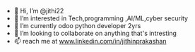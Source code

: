 - 👋 Hi, I’m @jithi22
- 👀 I’m interested in Tech,programming ,AI/ML,cyber security
- 🌱 I’m currently odoo python developer 2yrs
- 💞️ I’m looking to collaborate on anything that's intresting 
- 📫 reach me at www.linkedin.com/in/jithinprakashan

<!---
jithi22/jithi22 is a ✨ special ✨ repository because its `README.md` (this file) appears on your GitHub profile.
You can click the Preview link to take a look at your changes.
--->
